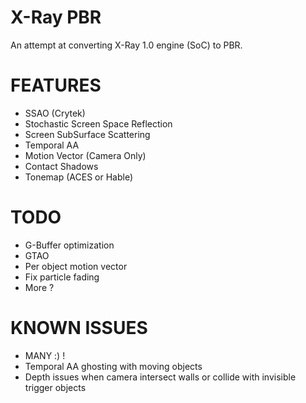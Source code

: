 # X-Ray PBR

An attempt at converting X-Ray 1.0 engine (SoC) to PBR.

# FEATURES
* SSAO (Crytek)
* Stochastic Screen Space Reflection
* Screen SubSurface Scattering
* Temporal AA
* Motion Vector (Camera Only)
* Contact Shadows
* Tonemap (ACES or Hable)

# TODO
* G-Buffer optimization
* GTAO
* Per object motion vector
* Fix particle fading
* More ?

# KNOWN ISSUES
- MANY :) !
- Temporal AA ghosting with moving objects
- Depth issues when camera intersect walls or collide with invisible trigger objects

